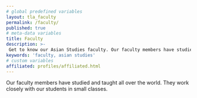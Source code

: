 ```yaml
---
# global predefined variables
layout: tla_faculty
permalink: /faculty/
published: true
# meta-data variables
title: Faculty
description: >-
 Get to know our Asian Studies faculty. Our faculty members have studied and taught all over the world, and work closely with our students in small classes at Temple University’s College of Liberal Arts.
keywords: 'faculty, asian studies'
# custom variables
affiliated: profiles/affiliated.html
---
```

Our faculty members have studied and taught all over the world. They work closely with our students in small classes.
